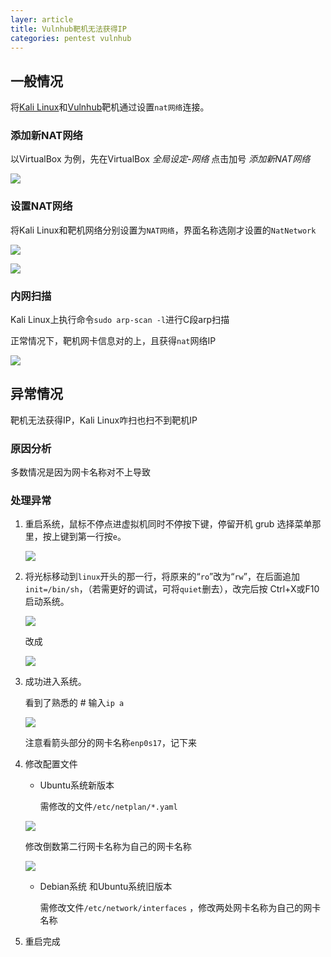 ```yaml
---
layer: article
title: Vulnhub靶机无法获得IP
categories: pentest vulnhub
---
```


## 一般情况

将[Kali Linux](https://www.iihack.com/pages/tools/Kali-Linux.html)和[Vulnhub](https://www.vulnhub.com/)靶机通过设置`nat网络`连接。

### 添加新NAT网络

以VirtualBox 为例，先在VirtualBox *全局设定-网络*  点击加号  *添加新NAT网络*

![](https://static.iihack.com/vulnhub/ip/1.png)

### 设置NAT网络

将Kali Linux和靶机网络分别设置为`NAT网络`，界面名称选刚才设置的`NatNetwork`

![](https://static.iihack.com/vulnhub/ip/3.png)

![](https://static.iihack.com/vulnhub/ip/2.png)

### 内网扫描

Kali Linux上执行命令`sudo arp-scan -l`进行C段arp扫描

正常情况下，靶机网卡信息对的上，且获得`nat`网络IP

![](https://static.iihack.com/vulnhub/ip/4.png)

## 异常情况

靶机无法获得IP，Kali Linux咋扫也扫不到靶机IP

### 原因分析

多数情况是因为网卡名称对不上导致

### 处理异常

1. 重启系统，鼠标不停点进虚拟机同时不停按下键，停留开机 grub 选择菜单那里，按上键到第一行按`e`。

   ![](https://static.iihack.com/vulnhub/ip/5.png)

2. 将光标移动到`linux`开头的那一行，将原来的“`ro`”改为“`rw`”，在后面追加`init=/bin/sh`，（若需更好的调试，可将`quiet`删去），改完后按 Ctrl+X或F10 启动系统。

   ![](https://static.iihack.com/vulnhub/ip/6.png)

   改成

   ![](https://static.iihack.com/vulnhub/ip/7.png)

3. 成功进入系统。

   看到了熟悉的 # 输入`ip a`

   ![](https://static.iihack.com/vulnhub/ip/8.png)

   注意看箭头部分的网卡名称`enp0s17`，记下来

4. 修改配置文件

   - Ubuntu系统新版本

     需修改的文件`/etc/netplan/*.yaml` 

   ![](https://static.iihack.com/vulnhub/ip/9.png)

     修改倒数第二行网卡名称为自己的网卡名称

   ![](https://static.iihack.com/vulnhub/ip/10.png)

   - Debian系统 和Ubuntu系统旧版本

     需修改文件`/etc/network/interfaces` ，修改两处网卡名称为自己的网卡名称

5. 重启完成
